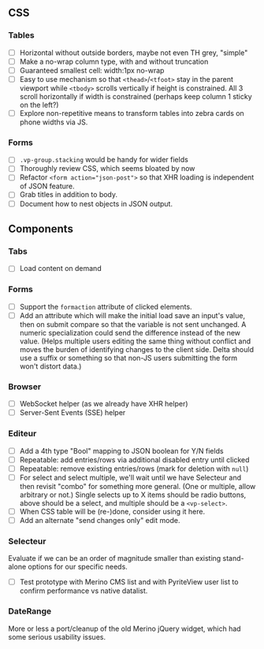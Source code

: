 ## CSS

### Tables

- [ ] Horizontal without outside borders, maybe not even TH grey, "simple"
- [ ] Make a no-wrap column type, with and without truncation
- [ ] Guaranteed smallest cell: width:1px no-wrap
- [ ] Easy to use mechanism so that `<thead>`/`<tfoot>` stay in the parent viewport while `<tbody>` scrolls vertically if height is constrained.  All 3 scroll horizontally if width is constrained (perhaps keep column 1 sticky on the left?)
- [ ] Explore non-repetitive means to transform tables into zebra cards on phone widths via JS.

### Forms

- [ ] `.vp-group.stacking` would be handy for wider fields
- [ ] Thoroughly review CSS, which seems bloated by now
- [ ] Refactor `<form action="json-post">` so that XHR loading is independent of JSON feature.
- [ ] Grab titles in addition to body.
- [ ] Document how to nest objects in JSON output.

## Components

### Tabs

- [ ] Load content on demand

### Forms

- [ ] Support the `formaction` attribute of clicked elements.
- [ ] Add an attribute which will make the initial load save an input's value, then on submit compare so that the variable is not sent unchanged. A numeric specialization could send the difference instead of the new value. (Helps multiple users editing the same thing without conflict and moves the burden of identifying changes to the client side. Delta should use a suffix or something so that non-JS users submitting the form won't distort data.)

### Browser

- [ ] WebSocket helper (as we already have XHR helper)
- [ ] Server-Sent Events (SSE) helper

### Editeur

- [ ] Add a 4th type "Bool" mapping to JSON boolean for Y/N fields
- [ ] Repeatable: add entries/rows via additional disabled entry until clicked
- [ ] Repeatable: remove existing entries/rows (mark for deletion with `null`)
- [ ] For select and select multiple, we'll wait until we have Selecteur and then revisit "combo" for something more general.  (One or multiple, allow arbitrary or not.)  Single selects up to X items should be radio buttons, above should be a select, and multiple should be a `<vp-select>`.
- [ ] When CSS table will be (re-)done, consider using it here.
- [ ] Add an alternate "send changes only" edit mode.

### Selecteur

Evaluate if we can be an order of magnitude smaller than existing stand-alone options for our specific needs.

- [ ] Test prototype with Merino CMS list and with PyriteView user list to confirm performance vs native datalist.

### DateRange

More or less a port/cleanup of the old Merino jQuery widget, which had some serious usability issues.
